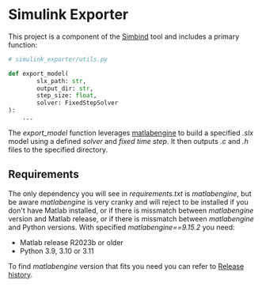 # Simulink Exporter

This project is a component of the [Simbind](https://github.com/swag-engineering/simbind-cli) tool and includes a
primary function:

```python
# simulink_exporter/utils.py

def export_model(
        slx_path: str,
        output_dir: str,
        step_size: float,
        solver: FixedStepSolver
):
    ...
```

The _export_model_ function leverages [matlabengine](https://pypi.org/project/matlabengine/) to build a specified _.slx_
model using a defined _solver_ and _fixed time step_. It then outputs _.c_ and _.h_ files to the specified directory.

## Requirements

The only dependency you will see in _requirements.txt_ is _matlabengine_, but be aware _matlabengine_ is very cranky and
will reject to be installed if you don't have Matlab installed, or if there is missmatch between _matlabengine_ version
and Matlab release, or if there is missmatch between _matlabengine_ and Python versions. With specified
_matlabengine==9.15.2_ you need:

- Matlab release R2023b or older
- Python 3.9, 3.10 or 3.11

To find _matlabengine_ version that fits you need you can refer
to [Release history](https://pypi.org/project/matlabengine/9.14.3/#history).